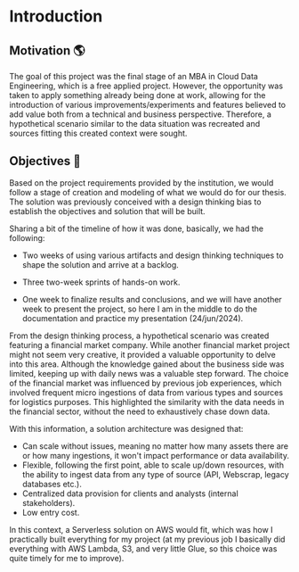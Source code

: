 # Introduction

## Motivation 🌎

The goal of this project was the final stage of an MBA in Cloud Data Engineering, which is a free applied project. However, the opportunity was taken to apply something already being done at work, allowing for the introduction of various improvements/experiments and features believed to add value both from a technical and business perspective. Therefore, a hypothetical scenario similar to the data situation was recreated and sources fitting this created context were sought.

## Objectives 📌

Based on the project requirements provided by the institution, we would follow a stage of creation and modeling of what we would do for our thesis. The solution was previously conceived with a design thinking bias to establish the objectives and solution that will be built.

Sharing a bit of the timeline of how it was done, basically, we had the following:

* Two weeks of using various artifacts and design thinking techniques to shape the solution and arrive at a backlog.

* Three two-week sprints of hands-on work.

* One week to finalize results and conclusions, and we will have another week to present the project, so here I am in the middle to do the documentation and practice my presentation (24/jun/2024).

From the design thinking process, a hypothetical scenario was created featuring a financial market company. While another financial market project might not seem very creative, it provided a valuable opportunity to delve into this area. Although the knowledge gained about the business side was limited, keeping up with daily news was a valuable step forward. The choice of the financial market was influenced by previous job experiences, which involved frequent micro ingestions of data from various types and sources for logistics purposes. This highlighted the similarity with the data needs in the financial sector, without the need to exhaustively chase down data.

With this information, a solution architecture was designed that:

* Can scale without issues, meaning no matter how many assets there are or how many ingestions, it won't impact performance or data availability.
* Flexible, following the first point, able to scale up/down resources, with the ability to ingest data from any type of source (API, Webscrap, legacy databases etc.).
* Centralized data provision for clients and analysts (internal stakeholders).
* Low entry cost.

In this context, a Serverless solution on AWS would fit, which was how I practically built everything for my project (at my previous job I basically did everything with AWS Lambda, S3, and very little Glue, so this choice was quite timely for me to improve).



